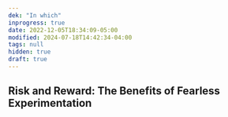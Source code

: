 ```yaml
---
dek: "In which"
inprogress: true
date: 2022-12-05T18:34:09-05:00
modified: 2024-07-18T14:42:34-04:00
tags: null
hidden: true
draft: true
---
```

## Risk and Reward: The Benefits of Fearless Experimentation
